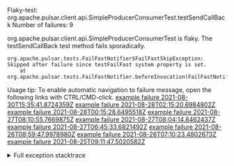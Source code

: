         
Flaky-test: org.apache.pulsar.client.api.SimpleProducerConsumerTest.testSendCallBack
Number of failures: 9

org.apache.pulsar.client.api.SimpleProducerConsumerTest is flaky. The testSendCallBack test method fails sporadically.

```
org.apache.pulsar.tests.FailFastNotifier$FailFastSkipException: Skipped after failure since testFailFast system property is set.
	at org.apache.pulsar.tests.FailFastNotifier.beforeInvocation(FailFastNotifier.java:88)

```

Usage tip: To enable automatic navigation to failure message, open the following links with CTRL/CMD-click.
[example failure 2021-08-30T15:35:41.8724359Z](https://github.com/apache/pulsar/runs/3463119398?check_suite_focus=true#step:9:3479)
[example failure 2021-08-28T02:15:20.6984802Z](https://github.com/apache/pulsar/runs/3448473880?check_suite_focus=true#step:9:2476)
[example failure 2021-08-28T00:15:28.6495518Z](https://github.com/apache/pulsar/runs/3447917315?check_suite_focus=true#step:9:1844)
[example failure 2021-08-27T08:10:55.7669875Z](https://github.com/apache/pulsar/runs/3440980370?check_suite_focus=true#step:9:2543)
[example failure 2021-08-27T08:04:14.8462437Z](https://github.com/apache/pulsar/runs/3440855241?check_suite_focus=true#step:9:2468)
[example failure 2021-08-27T06:45:33.6821492Z](https://github.com/apache/pulsar/runs/3440411158?check_suite_focus=true#step:9:2469)
[example failure 2021-08-26T08:59:47.9978980Z](https://github.com/apache/pulsar/runs/3430539961?check_suite_focus=true#step:9:3178)
[example failure 2021-08-26T07:10:23.4802673Z](https://github.com/apache/pulsar/runs/3429892136?check_suite_focus=true#step:9:2530)
[example failure 2021-08-25T09:11:47.5020582Z](https://github.com/apache/pulsar/runs/3420085427?check_suite_focus=true#step:10:2436)


<details>
<summary>Full exception stacktrace</summary>
<code><pre>
org.apache.pulsar.tests.FailFastNotifier$FailFastSkipException: Skipped after failure since testFailFast system property is set.
	at org.apache.pulsar.tests.FailFastNotifier.beforeInvocation(FailFastNotifier.java:88)

</pre></code>
</details>

